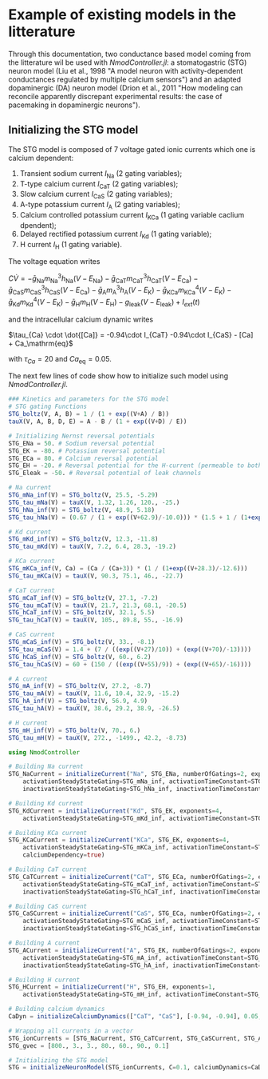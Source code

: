# Example of existing models in the litterature

Through this documentation, two conductance based model coming from the litterature wil be used with *NmodController.jl*: a stomatogastric (STG) neuron model (Liu et al., 1998 "A model neuron with activity-dependent conductances regulated by multiple calcium sensors") and an adapted dopaminergic (DA) neuron model (Drion et al., 2011 "How modeling can reconcile apparently discrepant experimental results: the case of pacemaking in dopaminergic neurons").

## Initializing the STG model
The STG model is composed of 7 voltage gated ionic currents which one is calcium dependent:
1. Transient sodium current $I_\mathrm{Na}$ (2 gating variables);
2. T-type calcium current $I_\mathrm{CaT}$ (2 gating variables);
3. Slow calcium current $I_\mathrm{CaS}$ (2 gating variables);
4. A-type potassium current $I_\mathrm{A}$ (2 gating variables);
5. Calcium controlled potassium current $I_\mathrm{KCa}$ (1 gating variable caclium dpendent);
6. Delayed rectified potassium current $I_\mathrm{Kd}$ (1 gating variable);
7. H current $I_\mathrm{H}$ (1 gating variable).

The voltage equation writes

$C \dot V = - \bar{g}_\mathrm{Na}m^3_\mathrm{Na}h_\mathrm{Na}(V-E_\mathrm{Na}) - \bar{g}_\mathrm{CaT}m^3_\mathrm{CaT}h_\mathrm{CaT}(V-E_\mathrm{Ca}) - \bar{g}_\mathrm{CaS}m^3_\mathrm{CaS}h_\mathrm{CaS}(V-E_\mathrm{Ca}) - \bar{g}_\mathrm{A}m^3_\mathrm{A}h_\mathrm{A}(V-E_\mathrm{K}) - \bar{g}_\mathrm{KCa}m^4_\mathrm{KCa}(V-E_\mathrm{K}) - \bar{g}_\mathrm{Kd}m^4_\mathrm{Kd}(V-E_\mathrm{K}) - \bar{g}_\mathrm{H}m_\mathrm{H}(V-E_\mathrm{H}) - g_\mathrm{leak}(V-E_\mathrm{leak}) + I_{ext}(t)$

and the intracellular calcium dynamic writes

$\tau_{Ca} \cdot \dot{[Ca]} = -0.94\cdot  I_{CaT} -0.94\cdot  I_{CaS} - [Ca] + Ca_\mathrm{eq}$

with $\tau_{Ca} = 20$ and $Ca_\mathrm{eq} = 0.05$.

The next few lines of code show how to initialize such model using *NmodController.jl*.

```julia
### Kinetics and parameters for the STG model
# STG gating Functions
STG_boltz(V, A, B) = 1 / (1 + exp((V+A) / B))
tauX(V, A, B, D, E) = A - B / (1 + exp((V+D) / E))

# Initializing Nernst reversal potentials
STG_ENa = 50. # Sodium reversal potential
STG_EK = -80. # Potassium reversal potential
STG_ECa = 80. # Calcium reversal potential
STG_EH = -20. # Reversal potential for the H-current (permeable to both sodium and potassium ions)
STG_Eleak = -50. # Reversal potential of leak channels

# Na current
STG_mNa_inf(V) = STG_boltz(V, 25.5, -5.29)
STG_tau_mNa(V) = tauX(V, 1.32, 1.26, 120., -25.)
STG_hNa_inf(V) = STG_boltz(V, 48.9, 5.18)
STG_tau_hNa(V) = (0.67 / (1 + exp((V+62.9)/-10.0))) * (1.5 + 1 / (1+exp((V+34.9)/3.6)))

# Kd current
STG_mKd_inf(V) = STG_boltz(V, 12.3, -11.8)
STG_tau_mKd(V) = tauX(V, 7.2, 6.4, 28.3, -19.2)

# KCa current
STG_mKCa_inf(V, Ca) = (Ca / (Ca+3)) * (1 / (1+exp((V+28.3)/-12.6)))
STG_tau_mKCa(V) = tauX(V, 90.3, 75.1, 46., -22.7)

# CaT current
STG_mCaT_inf(V) = STG_boltz(V, 27.1, -7.2)
STG_tau_mCaT(V) = tauX(V, 21.7, 21.3, 68.1, -20.5)
STG_hCaT_inf(V) = STG_boltz(V, 32.1, 5.5)
STG_tau_hCaT(V) = tauX(V, 105., 89.8, 55., -16.9)

# CaS current
STG_mCaS_inf(V) = STG_boltz(V, 33., -8.1)
STG_tau_mCaS(V) = 1.4 + (7 / ((exp((V+27)/10)) + (exp((V+70)/-13))))
STG_hCaS_inf(V) = STG_boltz(V, 60., 6.2)
STG_tau_hCaS(V) = 60 + (150 / ((exp((V+55)/9)) + (exp((V+65)/-16))))

# A current
STG_mA_inf(V) = STG_boltz(V, 27.2, -8.7)
STG_tau_mA(V) = tauX(V, 11.6, 10.4, 32.9, -15.2)
STG_hA_inf(V) = STG_boltz(V, 56.9, 4.9)
STG_tau_hA(V) = tauX(V, 38.6, 29.2, 38.9, -26.5)

# H current
STG_mH_inf(V) = STG_boltz(V, 70., 6.)
STG_tau_mH(V) = tauX(V, 272., -1499., 42.2, -8.73)

using NmodController

# Building Na current
STG_NaCurrent = initializeCurrent("Na", STG_ENa, numberOfGatings=2, exponents=[3, 1],
    activationSteadyStateGating=STG_mNa_inf, activationTimeConstant=STG_tau_mNa,
    inactivationSteadyStateGating=STG_hNa_inf, inactivationTimeConstant=STG_tau_hNa)

# Building Kd current
STG_KdCurrent = initializeCurrent("Kd", STG_EK, exponents=4,
    activationSteadyStateGating=STG_mKd_inf, activationTimeConstant=STG_tau_mKd)

# Building KCa current
STG_KCaCurrent = initializeCurrent("KCa", STG_EK, exponents=4,
    activationSteadyStateGating=STG_mKCa_inf, activationTimeConstant=STG_tau_mKCa,
    calciumDependency=true)

# Building CaT current
STG_CaTCurrent = initializeCurrent("CaT", STG_ECa, numberOfGatings=2, exponents=[3, 1],
    activationSteadyStateGating=STG_mCaT_inf, activationTimeConstant=STG_tau_mCaT,
    inactivationSteadyStateGating=STG_hCaT_inf, inactivationTimeConstant=STG_tau_hCaT)

# Building CaS current
STG_CaSCurrent = initializeCurrent("CaS", STG_ECa, numberOfGatings=2, exponents=[3, 1],
    activationSteadyStateGating=STG_mCaS_inf, activationTimeConstant=STG_tau_mCaS,
    inactivationSteadyStateGating=STG_hCaS_inf, inactivationTimeConstant=STG_tau_hCaS)

# Building A current
STG_ACurrent = initializeCurrent("A", STG_EK, numberOfGatings=2, exponents=[3, 1],
    activationSteadyStateGating=STG_mA_inf, activationTimeConstant=STG_tau_mA,
    inactivationSteadyStateGating=STG_hA_inf, inactivationTimeConstant=STG_tau_hA)

# Building H current
STG_HCurrent = initializeCurrent("H", STG_EH, exponents=1,
    activationSteadyStateGating=STG_mH_inf, activationTimeConstant=STG_tau_mH)

# Building calcium dynamics
CaDyn = initializeCalciumDynamics(["CaT", "CaS"], [-0.94, -0.94], 0.05, 20)

# Wrapping all currents in a vector
STG_ionCurrents = [STG_NaCurrent, STG_CaTCurrent, STG_CaSCurrent, STG_ACurrent, STG_KCaCurrent, STG_KdCurrent, STG_HCurrent]
STG_gvec = [800., 3., 3., 80., 60., 90., 0.1]

# Initializing the STG model
STG = initializeNeuronModel(STG_ionCurrents, C=0.1, calciumDynamics=CaDyn, leakageConductance=0.01, reversaleLeakagePotential=STG_Eleak, maximumConductances=STG_gvec)
```